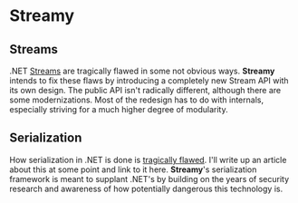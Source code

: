 # Streamy

## Streams

.NET [Streams](https://docs.microsoft.com/en-us/dotnet/api/system.io.stream) are tragically flawed in some not obvious ways. **Streamy** intends to fix these flaws by introducing a completely new Stream API with its own design. The public API isn't radically different, although there are some modernizations. Most of the redesign has to do with internals, especially striving for a much higher degree of modularity.

## Serialization

How serialization in .NET is done is [tragically flawed](https://owasp.org/www-project-top-ten/2017/A8_2017-Insecure_Deserialization). I'll write up an article about this at some point and link to it here. **Streamy**'s serialization framework is meant to supplant .NET's by building on the years of security research and awareness of how potentially dangerous this technology is.
